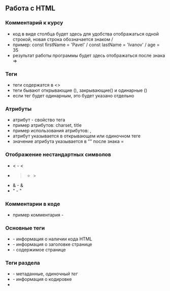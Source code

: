 ## Работа с HTML

### Комментарий к курсу
* код в виде столбца будет здесь для удобства отображаться одной строкой, новая строка обозначается знаком /
* пример: const firstName = 'Pavel' / const lastName = 'Ivanov' / age = 35
* результат работы программы будет здесь отображаться после знака =>

### Теги 
* теги содержатся в <>
* теги бывают открывающие (<tag>), закрывающие(</tag>) и одинарные (<tag/>)
* если тег будет одинарным, это будет указано отдельно

### Атрибуты
* атрибут - свойство тега
* пример атрибутов: charset, title
* пример использования атрибутов: <meta charset="UTF-8"/>, <abbr title="Hypertext Markup Language">
* атрибут указывается в открывающем или одиночном теге
* значение атрибута указывается в "" после знака =

### Отображение нестандартных символов
* < - &lt;
* > - &gt;
* & - &amp;
* " - &quot;

### Комментарии в коде
* пример комментария - <!-- Комментарий -->

### Основные теги
* <html> - информация о наличии кода HTML
* <head> - информация о заголовке странице
* <body> - содержимое странице

### Теги раздела <head>
* <meta> - метаданные, *одиночный тег*
* <meta charset="UTF-8"/> - информация о кодировке 
* <title> - заголок страницы

### Теги раздела <body>
* <h1> - заголовок 1 уровня
* <h2> - заголовок 2 уровня 
* <h3> - заголовок 3 уровня
* <h4> - заголовок 4 уровня
* <h5> - заголовок 5 уровня
* <h6> - заголовок 6 уровня, меньше обычного текста
* <p> - обычный текст
* <br/> - перенос текста, *одиночный тег*

### Теги форматирования
* <pre> - текст с сохранением всех символов форматирования, включая табуляции, пробелы и переносы строк
* <small> - маленький текст
* <b> - жирный текст
* <i> - курсивный текст
* <u> - подчёркнутый текст
* <s> - зачёркнутый текст
* <strong> - жирный текст, логическое выделение
* <em> - курсивный текст, логическое выделение
* <ins> - подчёркнутый текст, пометка текста как добавленного вместо неверного
* <del> - зачёркнутый текст, пометка текста как неверного
* <sub> - текст в нижнем регистре
* <sup> - текст в верхнем регистре
* <q> - цитата, текст в кавычках
* <blockquote> - цитата, текст в отдельном блоке
* <samp> - текст в виде примера
* <bdo dir="rtl"> - текст справа налево

### Прочие теги форматирования
* <code> - текст, представляющий компьютерный код
* <var> - текст, представляющий переменную
* <kbd> - текст, который введён с клавиатуры
* <abbr> - текст аббревиатуры
* <address> - текст адреса, отображается курсивом

### Ссылки
* <a> - ссылка
* внутри тега задаётся название ссылки, а адрес ссылки задаётся в атрибуте href
* пример - <a href="https://www.google.com">Google</a>

### Якоря
* 
